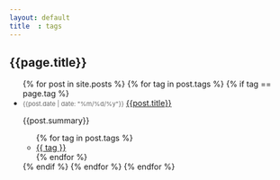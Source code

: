 ```yaml
---
layout: default
title  : tags
---
```


<h2 class="post_title">{{page.title}}</h2>
<ul>
  {% for post in site.posts %}
  {% for tag in post.tags %}
  {% if tag == page.tag %}
  <li class="archive_list">
    <time style="color:#666;font-size:11px;" datetime='{.{post.date | date: "%Y-%m-%d"}}'>{{post.date | date: "%m/%d/%y"}}</time> <a class="archive_list_article_link" href='{.{post.url}}'>{{post.title}}</a>
    <p class="summary">{{post.summary}}</p>
    <ul class="tag_list">
      {% for tag in post.tags %}
      <li class="inline archive_list"><a class="tag_list_link" href="/tag/{.{ tag }}">{{ tag }}</a></li>
      {% endfor %}
    </ul>
  </li>
  {% endif %}
  {% endfor %}
  {% endfor %}
</ul>

